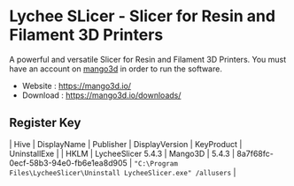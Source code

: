 # Lychee SLicer - Slicer for Resin and Filament 3D Printers

A powerful and versatile Slicer for Resin and Filament 3D Printers.
You must have an account on [mango3d](https://mango3d.io/) in order to run the software.

* Website : https://mango3d.io/
* Download : https://mango3d.io/downloads/

## Register Key

 | Hive | DisplayName | Publisher | DisplayVersion | KeyProduct | UninstallExe |
 | HKLM | LycheeSlicer 5.4.3 | Mango3D | 5.4.3 | 8a7f68fc-0ecf-58b3-94e0-fb6e1ea8d905 | `"C:\Program Files\LycheeSlicer\Uninstall LycheeSlicer.exe" /allusers` |
